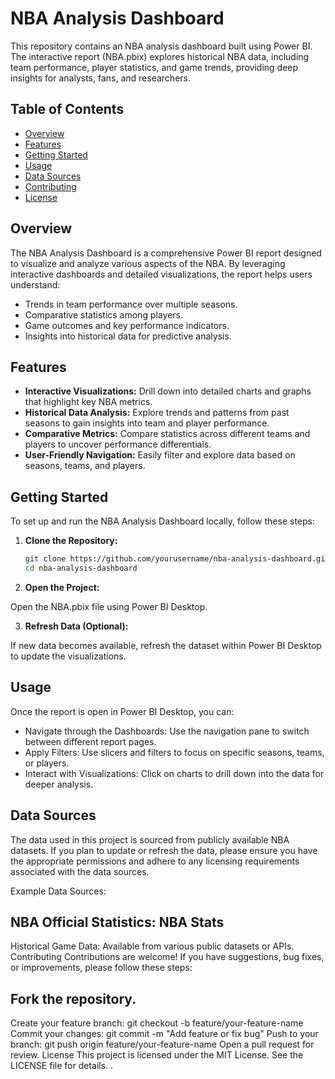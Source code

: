 # NBA Analysis Dashboard



This repository contains an NBA analysis dashboard built using Power BI. The interactive report (NBA.pbix) explores historical NBA data, including team performance, player statistics, and game trends, providing deep insights for analysts, fans, and researchers.

## Table of Contents

- [Overview](#overview)
- [Features](#features)
- [Getting Started](#getting-started)
- [Usage](#usage)
- [Data Sources](#data-sources)
- [Contributing](#contributing)
- [License](#license)

## Overview

The NBA Analysis Dashboard is a comprehensive Power BI report designed to visualize and analyze various aspects of the NBA. By leveraging interactive dashboards and detailed visualizations, the report helps users understand:
- Trends in team performance over multiple seasons.
- Comparative statistics among players.
- Game outcomes and key performance indicators.
- Insights into historical data for predictive analysis.

## Features

- **Interactive Visualizations:** Drill down into detailed charts and graphs that highlight key NBA metrics.
- **Historical Data Analysis:** Explore trends and patterns from past seasons to gain insights into team and player performance.
- **Comparative Metrics:** Compare statistics across different teams and players to uncover performance differentials.
- **User-Friendly Navigation:** Easily filter and explore data based on seasons, teams, and players.

## Getting Started

To set up and run the NBA Analysis Dashboard locally, follow these steps:

1. **Clone the Repository:**

   ```bash
   git clone https://github.com/yourusername/nba-analysis-dashboard.git
   cd nba-analysis-dashboard

2. **Open the Project:**

Open the NBA.pbix file using Power BI Desktop.

3. **Refresh Data (Optional):**

If new data becomes available, refresh the dataset within Power BI Desktop to update the visualizations.

## Usage
Once the report is open in Power BI Desktop, you can:

- Navigate through the Dashboards: Use the navigation pane to switch between different report pages.
- Apply Filters: Use slicers and filters to focus on specific seasons, teams, or players.
- Interact with Visualizations: Click on charts to drill down into the data for deeper analysis.

## Data Sources
The data used in this project is sourced from publicly available NBA datasets. If you plan to update or refresh the data, please ensure you have the appropriate permissions and adhere to any licensing requirements associated with the data sources.

Example Data Sources:

## NBA Official Statistics: NBA Stats
Historical Game Data: Available from various public datasets or APIs.
Contributing
Contributions are welcome! If you have suggestions, bug fixes, or improvements, please follow these steps:

## Fork the repository.
Create your feature branch:
git checkout -b feature/your-feature-name
Commit your changes:
git commit -m "Add feature or fix bug"
Push to your branch:
git push origin feature/your-feature-name
Open a pull request for review.
License
This project is licensed under the MIT License. See the LICENSE file for details.
   .


